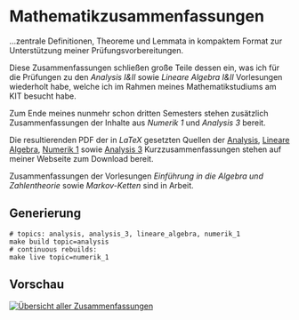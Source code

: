 # Mathematikzusammenfassungen

…zentrale Definitionen, Theoreme und Lemmata in kompaktem Format zur Unterstützung meiner Prüfungsvorbereitungen.

Diese Zusammenfassungen schließen große Teile dessen ein, was ich für die Prüfungen zu den _Analysis I&II_ sowie _Lineare Algebra I&II_ Vorlesungen wiederholt habe, welche ich im Rahmen meines Mathematikstudiums am KIT besucht habe.

Zum Ende meines nunmehr schon dritten Semesters stehen zusätzlich Zusammenfassungen der Inhalte aus _Numerik 1_ und _Analysis 3_ bereit.

Die resultierenden PDF der in _LaTeX_ gesetzten Quellen der [Analysis](https://static.kummerlaender.eu/media/ana12_zusammenfassung.pdf), [Lineare Algebra](https://static.kummerlaender.eu/media/la12_zusammenfassung.pdf), [Numerik 1](https://static.kummerlaender.eu/media/numa1_zusammenfassung.pdf) sowie [Analysis 3](https://static.kummerlaender.eu/media/ana3_zusammenfassung.pdf) Kurzzusammenfassungen stehen auf meiner Webseite zum Download bereit.

Zusammenfassungen der Vorlesungen _Einführung in die Algebra und Zahlentheorie_ sowie _Markov-Ketten_ sind in Arbeit.

## Generierung

	# topics: analysis, analysis_3, lineare_algebra, numerik_1
	make build topic=analysis
	# continuous rebuilds:
	make live topic=numerik_1

## Vorschau

[![Übersicht aller Zusammenfassungen](https://static.kummerlaender.eu/media/math_reference_sheet_overview_scaled.png)](https://static.kummerlaender.eu/media/math_reference_sheet_overview.png)

